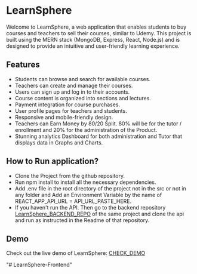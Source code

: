 # LearnSphere

Welcome to LearnSphere, a web application that enables students to buy courses and teachers to sell their courses, similar to Udemy. This project is built using the MERN stack (MongoDB, Express, React, Node.js) and is designed to provide an intuitive and user-friendly learning experience.

## Features

- Students can browse and search for available courses.
- Teachers can create and manage their courses.
- Users can sign up and log in to their accounts.
- Course content is organized into sections and lectures.
- Payment integration for course purchases.
- User profile pages for teachers and students.
- Responsive and mobile-friendly design.
- Teachers can Earn Money by 80/20 Split. 80% will be for the tutor / enrollment and 20% for the administration of the Product.
- Stunning analytics Dashboard for both administration and Tutor that displays data in Graphs and Charts.

## How to Run application?

- Clone the Project from the github repository.
- Run npm install to install all the necessary dependencies.
- Add .env file in the root directory of the project not in the src or not in any folder and Add an Environment Variable by the name of REACT_APP_API_URL = API_URL_PASTE_HERE.
- If you haven't run the API. Then go to the backend repository [LearnSphere_BACKEND_REPO](https://github.com/mohsinchd/LearnSphere-Backend) of the same project and clone the api and run as instructed in the Readme of that repository.

## Demo

Check out the live demo of LearnSphere: [CHECK_DEMO](https://LearnSphere.vercel.app/)

"# LearnSphere-Frontend" 
